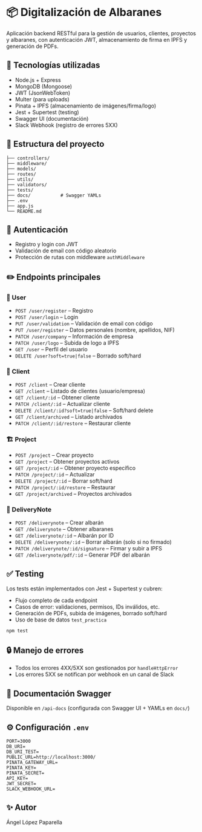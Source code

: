 # 📦 Digitalización de Albaranes

Aplicación backend RESTful para la gestión de usuarios, clientes, proyectos y albaranes, con autenticación JWT, almacenamiento de firma en IPFS y generación de PDFs.

## 🚀 Tecnologías utilizadas

- Node.js + Express
- MongoDB (Mongoose)
- JWT (JsonWebToken)
- Multer (para uploads)
- Pinata + IPFS (almacenamiento de imágenes/firma/logo)
- Jest + Supertest (testing)
- Swagger UI (documentación)
- Slack Webhook (registro de errores 5XX)

## 📁 Estructura del proyecto

```
├── controllers/
├── middleware/
├── models/
├── routes/
├── utils/
├── validators/
├── tests/
├── docs/           # Swagger YAMLs
├── .env
├── app.js
└── README.md
```

## 🔐 Autenticación

- Registro y login con JWT
- Validación de email con código aleatorio
- Protección de rutas con middleware `authMiddleware`

## ✏️ Endpoints principales

### 👤 User

- `POST /user/register` – Registro
- `POST /user/login` – Login
- `PUT /user/validation` – Validación de email con código
- `PUT /user/register` – Datos personales (nombre, apellidos, NIF)
- `PATCH /user/company` – Información de empresa
- `PATCH /user/logo` – Subida de logo a IPFS
- `GET /user` – Perfil del usuario
- `DELETE /user?soft=true|false` – Borrado soft/hard

### 🧾 Client

- `POST /client` – Crear cliente
- `GET /client` – Listado de clientes (usuario/empresa)
- `GET /client/:id` – Obtener cliente
- `PATCH /client/:id` – Actualizar cliente
- `DELETE /client/:id?soft=true|false` – Soft/hard delete
- `GET /client/archived` – Listado archivados
- `PATCH /client/:id/restore` – Restaurar cliente

### 🏗 Project

- `POST /project` – Crear proyecto
- `GET /project` – Obtener proyectos activos
- `GET /project/:id` – Obtener proyecto específico
- `PATCH /project/:id` – Actualizar
- `DELETE /project/:id` – Borrar soft/hard
- `PATCH /project/:id/restore` – Restaurar
- `GET /project/archived` – Proyectos archivados

### 📄 DeliveryNote

- `POST /deliverynote` – Crear albarán
- `GET /deliverynote` – Obtener albaranes
- `GET /deliverynote/:id` – Albarán por ID
- `DELETE /deliverynote/:id` – Borrar albarán (solo si no firmado)
- `PATCH /deliverynote/:id/signature` – Firmar y subir a IPFS
- `GET /deliverynote/pdf/:id` – Generar PDF del albarán

## ✅ Testing

Los tests están implementados con Jest + Supertest y cubren:

- Flujo completo de cada endpoint
- Casos de error: validaciones, permisos, IDs inválidos, etc.
- Generación de PDFs, subida de imágenes, borrado soft/hard
- Uso de base de datos `test_practica`

```bash
npm test
```

## 🔒 Manejo de errores

- Todos los errores 4XX/5XX son gestionados por `handleHttpError`
- Los errores 5XX se notifican por webhook en un canal de Slack

## 📄 Documentación Swagger

Disponible en `/api-docs` (configurada con Swagger UI + YAMLs en `docs/`)

## ⚙️ Configuración `.env`

```env
PORT=3000
DB_URI=
DB_URI_TEST=
PUBLIC_URL=http://localhost:3000/
PINATA_GATEWAY_URL=
PINATA_KEY=
PINATA_SECRET=
API_KEY=
JWT_SECRET=
SLACK_WEBHOOK_URL=
```

## ✨ Autor

Ángel López Paparella
